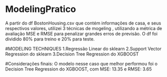 # ModelingPratico

A partir do df BostonHousing.csv que contém informações de casa, e seus respectivos valores, utilizei 3 técnicas de mogeling , utilizando a métrica de avaliação MSE e RMSE para penalizar grandes erros de previsão. O df foi dividido 80% para treino e 20% para teste. 

#MODELING TECHNIQUES
1.Regressão Linear do sklearn
2.Support Vector Regression do sklearn
3.Decision Tree Regression do XGBOOST

#Considerações finais:
O modelo nesse caso que melhor performou foi o Decision Tree Regression do XGBOOST, com MSE: 13.35 e RMSE: 3.65
